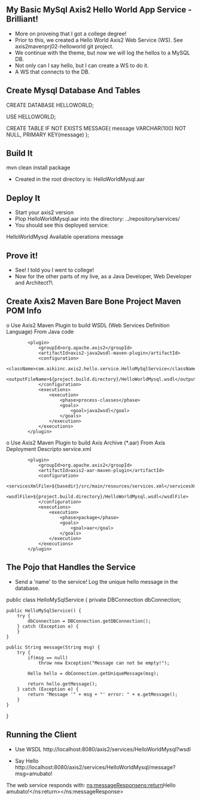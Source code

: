 My Basic MySql Axis2 Hello World App Service - Brilliant!
--------------------------------------------------------------
- More on proveing that I got a college degree!
- Prior to this, we created a Hello World Axis2 Web Service (WS). See axis2mavenprj02-helloworld git project.
- We continue with the theme, but now we will log the hellos to a MySQL DB.
- Not only can I say hello, but I can create a WS to do it.
- A WS that connects to the DB.



Create Mysql Database And Tables
---------------------------------------------
CREATE DATABASE HELLOWORLD;

USE HELLOWORLD;
			 
CREATE TABLE IF NOT EXISTS MESSAGE(
	message VARCHAR(100) NOT NULL, 
	PRIMARY KEY(message)
);



Build It
-----------------------------
mvn clean install package

- Created in the root directory is: HelloWorldMysql.aar


Deploy It
--------------------

- Start your axis2 version
- Plop HelloWorldMysql.aar into the directory: ../repository/services/
- You should see this deployed service:

HelloWorldMysql
Available operations
    message


Prove it!
----------------------------------------
- See! I told you I went to college!
- Now for the other parts of my live, as a Java Developer, Web Developer and Architect?\


Create Axis2 Maven Bare Bone Project Maven POM Info
--------------------------------------------------------------------
o Use Axis2 Maven Plugin to build WSDL (Web Services Definition Language) From Java code

			<plugin>
				<groupId>org.apache.axis2</groupId>
				<artifactId>axis2-java2wsdl-maven-plugin</artifactId>
				<configuration>
					<className>com.aikiinc.axis2.hello.service.HelloMySqlService</className>
					<outputFileName>${project.build.directory}/HelloWorldMysql.wsdl</outputFileName>
				</configuration>
				<executions>
					<execution>
						<phase>process-classes</phase>
						<goals>
							<goal>java2wsdl</goal>
						</goals>
					</execution>
				</executions>
			</plugin>

o Use Axis2 Maven Plugin to build Axis Archive (*.aar) From Axis Deployment Descripto service.xml

			<plugin>
				<groupId>org.apache.axis2</groupId>
				<artifactId>axis2-aar-maven-plugin</artifactId>
				<configuration>
					<servicesXmlFile>${basedir}/src/main/resources/services.xml</servicesXmlFile>
					<wsdlFile>${project.build.directory}/HelloWorldMysql.wsdl</wsdlFile>
				</configuration>
				<executions>
					<execution>
						<phase>package</phase>
						<goals>
							<goal>aar</goal>
						</goals>
					</execution>
				</executions>
			</plugin>
	



The Pojo that Handles the Service
-----------------------------------------
-  Send a 'name' to the service! Log the unique hello message in the database.

public class HelloMySqlService {
	private DBConnection dbConnection;

	public HelloMySqlService() {
		try {
			dbConnection = DBConnection.getDBConnection();
		} catch (Exception e) {
		}
	}

	public String message(String msg) {
		try {
			if(msg == null)
				throw new Exception("Message can not be empty!");
			
			Hello hello = dbConnection.getUniqueMessage(msg);

			return hello.getMessage();
		} catch (Exception e) {
			return "Message '" + msg + "' error: " + e.getMessage();
		}
	}
}


Running the Client
-----------------------------------------
- Use WSDL
http://localhost:8080/axis2/services/HelloWorldMysql?wsdl

- Say Hello
http://localhost:8080/axis2/services/HelloWorldMysql/message?msg=amubato!

The web service responds with:
<ns:messageResponse><ns:return>Hello amubato!</ns:return></ns:messageResponse>








